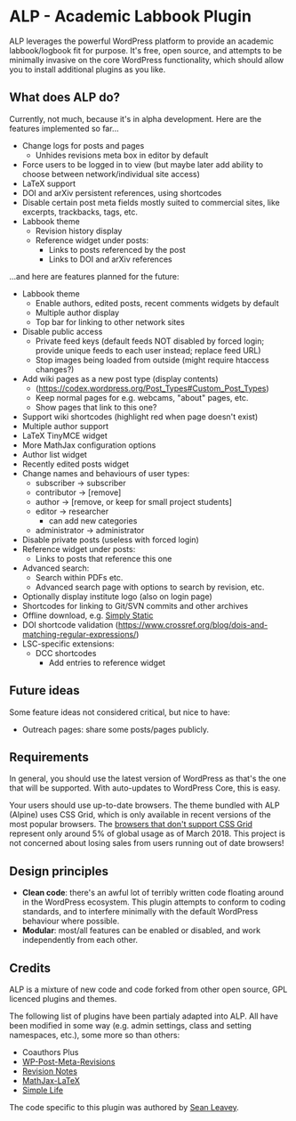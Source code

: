 # ALP - Academic Labbook Plugin
ALP leverages the powerful WordPress platform to provide an academic
labbook/logbook fit for purpose. It's free, open source, and attempts to be
minimally invasive on the core WordPress functionality, which should allow you
to install additional plugins as you like.

## What does ALP do?
Currently, not much, because it's in alpha development. Here are the features
implemented so far...
 - Change logs for posts and pages
   - Unhides revisions meta box in editor by default
 - Force users to be logged in to view (but maybe later add ability to choose
   between network/individual site access)
 - LaTeX support
 - DOI and arXiv persistent references, using shortcodes
 - Disable certain post meta fields mostly suited to commercial sites, like
   excerpts, trackbacks, tags, etc.
 - Labbook theme
   - Revision history display
   - Reference widget under posts:
     - Links to posts referenced by the post
     - Links to DOI and arXiv references

...and here are features planned for the future:
 - Labbook theme
   - Enable authors, edited posts, recent comments widgets by default
   - Multiple author display
   - Top bar for linking to other network sites
 - Disable public access
   - Private feed keys (default feeds NOT disabled by forced login; provide
     unique feeds to each user instead; replace feed URL)
   - Stop images being loaded from outside (might require htaccess changes?)
 - Add wiki pages as a new post type (display contents)
   - (https://codex.wordpress.org/Post_Types#Custom_Post_Types)
   - Keep normal pages for e.g. webcams, "about" pages, etc.
   - Show pages that link to this one?
 - Support wiki shortcodes (highlight red when page doesn't exist)
 - Multiple author support
 - LaTeX TinyMCE widget
 - More MathJax configuration options
 - Author list widget
 - Recently edited posts widget
 - Change names and behaviours of user types:
   - subscriber -> subscriber
   - contributor -> [remove]
   - author -> [remove, or keep for small project students]
   - editor -> researcher
     - can add new categories
   - administrator -> administrator
 - Disable private posts (useless with forced login)
 - Reference widget under posts:
   - Links to posts that reference this one
 - Advanced search:
   - Search within PDFs etc.
   - Advanced search page with options to search by revision, etc.
 - Optionally display institute logo (also on login page)
 - Shortcodes for linking to Git/SVN commits and other archives
 - Offline download, e.g. [Simply Static](https://wordpress.org/plugins/simply-static/)
 - DOI shortcode validation (https://www.crossref.org/blog/dois-and-matching-regular-expressions/)
 - LSC-specific extensions:
   - DCC shortcodes
     - Add entries to reference widget

## Future ideas
Some feature ideas not considered critical, but nice to have:
 - Outreach pages: share some posts/pages publicly.

## Requirements
In general, you should use the latest version of WordPress as that's the one
that will be supported. With auto-updates to WordPress Core, this is easy.

Your users should use up-to-date browsers. The theme bundled with ALP (Alpine)
uses CSS Grid, which is only available in recent versions of the most popular
browsers. The [browsers that don't support CSS Grid](https://caniuse.com/#feat=css-grid)
represent only around 5% of global usage as of March 2018. This project is not
concerned about losing sales from users running out of date browsers!

## Design principles
 - **Clean code**: there's an awful lot of terribly written code floating around
   in the WordPress ecosystem. This plugin attempts to conform to coding
   standards, and to interfere minimally with the default WordPress behaviour
   where possible.
 - **Modular**: most/all features can be enabled or disabled, and work
   independently from each other.

## Credits
ALP is a mixture of new code and code forked from other open source, GPL
licenced plugins and themes.

The following list of plugins have been partialy adapted into ALP. All have been
modified in some way (e.g. admin settings, class and setting namespaces, etc.),
some more so than others:
 - Coauthors Plus
 - [WP-Post-Meta-Revisions](https://github.com/adamsilverstein/wp-post-meta-revisions)
 - [Revision Notes](https://wordpress.org/plugins/revision-notes/)
 - [MathJax-LaTeX](https://wordpress.org/plugins/mathjax-latex/)
 - [Simple Life](https://wordpress.org/themes/simple-life/)

The code specific to this plugin was authored by [Sean Leavey](https://attackllama.com/).
